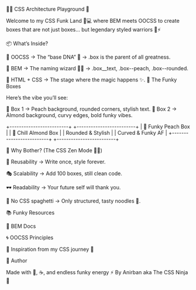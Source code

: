 🌈✨ CSS Architecture Playground 🎨

Welcome to my CSS Funk Land 🕺💻 where BEM meets OOCSS to create boxes that are not just boxes… but legendary styled warriors 🥷⚡

📦 What’s Inside?

🔹 OOCSS → The “base DNA” 🧬 → .box is the parent of all greatness.

🔹 BEM → The naming wizard 🧙‍♂️ → .box__text, .box--peach, .box--rounded.

🔹 HTML + CSS → The stage where the magic happens ✨.
🎉 The Funky Boxes

Here’s the vibe you’ll see:

🍑 Box 1 → Peach background, rounded corners, stylish text.
🌰 Box 2 → Almond background, curvy edges, bold funky vibes.

+-------------------------+     +-------------------------+
|   🍑 Funky Peach Box    |     |   🌰 Chill Almond Box    |
|    Rounded & Stylish    |     |    Curved & Funky AF    |
+-------------------------+     +-------------------------+

🧠 Why Bother? (The CSS Zen Mode 🧘‍♂️)

🚀 Reusability → Write once, style forever.

🎭 Scalability → Add 100 boxes, still clean code.

🕶 Readability → Your future self will thank you.

🐙 No CSS spaghetti → Only structured, tasty noodles 🍜.

📚 Funky Resources

📖 BEM Docs

🌀 OOCSS Principles

🎨 Inspiration from my CSS journey 💫

🤘 Author

Made with 💜, ☕, and endless funky energy ⚡
By Anirban aka The CSS Ninja 🥷
